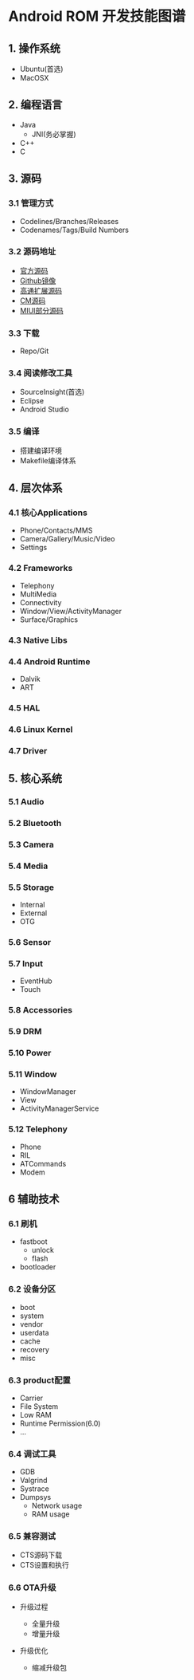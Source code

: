 # Android ROM 开发技能图谱

## 1. 操作系统

* Ubuntu(首选)
* MacOSX

## 2. 编程语言

* Java
    * JNI(务必掌握)
* C++
* C

## 3. 源码

### 3.1 管理方式

* Codelines/Branches/Releases
* Codenames/Tags/Build Numbers

### 3.2 源码地址

* [官方源码](https://android.googlesource.com)
* [Github镜像](https://github.com/android)
* [高通扩展源码](https://www.codeaurora.org/projects/all-active-projects/android-msm)
* [CM源码](https://github.com/cyanogenmod)
* [MIUI部分源码](https://github.com/MiCode)

### 3.3 下载

* Repo/Git

### 3.4 阅读修改工具

* SourceInsight(首选)
* Eclipse
* Android Studio

### 3.5 编译

* 搭建编译环境
* Makefile编译体系

## 4. 层次体系

### 4.1 核心Applications

* Phone/Contacts/MMS
* Camera/Gallery/Music/Video
* Settings

### 4.2 Frameworks

* Telephony
* MultiMedia
* Connectivity
* Window/View/ActivityManager
* Surface/Graphics

### 4.3 Native Libs

### 4.4 Android Runtime

* Dalvik
* ART

### 4.5 HAL

### 4.6 Linux Kernel

### 4.7 Driver

## 5. 核心系统

### 5.1 Audio

### 5.2 Bluetooth

### 5.3 Camera

### 5.4 Media

### 5.5 Storage

* Internal
* External
* OTG

### 5.6 Sensor

### 5.7 Input

* EventHub
* Touch

### 5.8 Accessories

### 5.9 DRM

### 5.10 Power

### 5.11 Window

* WindowManager
* View
* ActivityManagerService

### 5.12 Telephony

* Phone
* RIL
* ATCommands
* Modem

## 6 辅助技术
### 6.1 刷机
* fastboot
    * unlock
    * flash
* bootloader

### 6.2 设备分区

* boot
* system
* vendor
* userdata
* cache
* recovery
* misc

### 6.3 product配置

* Carrier
* File System
* Low RAM
* Runtime Permission(6.0)
* ...

### 6.4 调试工具

* GDB
* Valgrind
* Systrace
* Dumpsys
    * Network usage
    * RAM usage

### 6.5 兼容测试

* CTS源码下载
* CTS设置和执行

### 6.6 OTA升级

* 升级过程
    * 全量升级
    * 增量升级

* 升级优化
    * 缩减升级包







